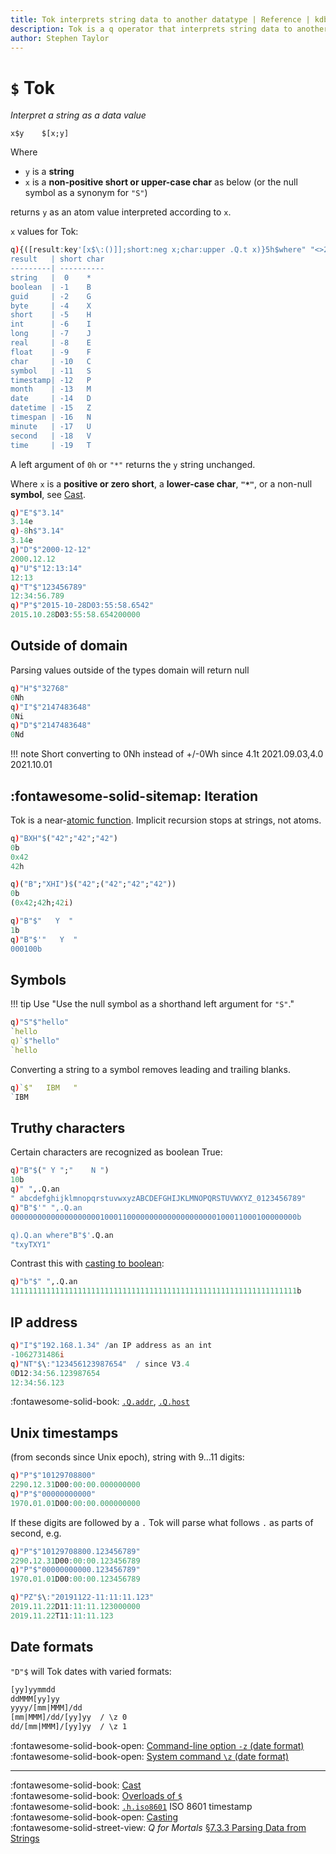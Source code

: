 ```yaml
---
title: Tok interprets string data to another datatype | Reference | kdb+ and q documentation
description: Tok is a q operator that interprets string data to another datatype.
author: Stephen Taylor
---
```

# `$` Tok


_Interpret a string as a data value_


```syntax
x$y    $[x;y]
```

Where

-   `y` is a **string**
-   `x` is a **non-positive short or upper-case char** as below (or the null symbol as a synonym for `"S"`)

returns `y` as an atom value interpreted according to `x`.

`x` values for Tok:

```q
q){([result:key'[x$\:()]];short:neg x;char:upper .Q.t x)}5h$where" "<>20#.Q.t
result   | short char
---------| ----------
string   |  0    *
boolean  | -1    B
guid     | -2    G
byte     | -4    X
short    | -5    H
int      | -6    I
long     | -7    J
real     | -8    E
float    | -9    F
char     | -10   C
symbol   | -11   S
timestamp| -12   P
month    | -13   M
date     | -14   D
datetime | -15   Z
timespan | -16   N
minute   | -17   U
second   | -18   V
time     | -19   T
```

A left argument of `0h` or `"*"` returns the `y` string unchanged.

Where `x` is a **positive or zero short**, a **lower-case char**, **`"*"`**, or a non-null **symbol**, see [Cast](cast.md).


```q
q)"E"$"3.14"
3.14e
q)-8h$"3.14"
3.14e
q)"D"$"2000-12-12"
2000.12.12
q)"U"$"12:13:14"
12:13
q)"T"$"123456789"
12:34:56.789
q)"P"$"2015-10-28D03:55:58.6542"
2015.10.28D03:55:58.654200000
```

## Outside of domain

Parsing values outside of the types domain will return null

```q
q)"H"$"32768"
0Nh
q)"I"$"2147483648"
0Ni
q)"D"$"2147483648"
0Nd
```

!!! note Short converting to 0Nh instead of +/-0Wh since 4.1t 2021.09.03,4.0 2021.10.01

## :fontawesome-solid-sitemap: Iteration

Tok is a near-[atomic function](../basics/atomic.md).
Implicit recursion stops at strings, not atoms.

```q
q)"BXH"$("42";"42";"42")
0b
0x42
42h

q)("B";"XHI")$("42";("42";"42";"42"))
0b
(0x42;42h;42i)

q)"B"$"   Y  "
1b
q)"B"$'"   Y  "
000100b
```


## Symbols

!!! tip Use "Use the null symbol as a shorthand left argument for `"S"`."

```q
q)"S"$"hello"
`hello
q)`$"hello"
`hello
```

Converting a string to a symbol removes leading and trailing blanks.

```q
q)`$"   IBM   "
`IBM
```


## Truthy characters

Certain characters are recognized as boolean True:

```q
q)"B"$(" Y ";"    N ")
10b
q)" ",.Q.an
" abcdefghijklmnopqrstuvwxyzABCDEFGHIJKLMNOPQRSTUVWXYZ_0123456789"
q)"B"$'" ",.Q.an
0000000000000000000010001100000000000000000000100011000100000000b

q).Q.an where"B"$'.Q.an
"txyTXY1"
```

Contrast this with [casting to boolean](cast.md#boolean):

```q
q)"b"$" ",.Q.an
1111111111111111111111111111111111111111111111111111111111111111b
```


## IP address

```q
q)"I"$"192.168.1.34" /an IP address as an int
-1062731486i
q)"NT"$\:"123456123987654"  / since V3.4
0D12:34:56.123987654
12:34:56.123
```

:fontawesome-solid-book:
[`.Q.addr`](dotq.md#addr-ip-address),
[`.Q.host`](dotq.md#host-hostname)


## Unix timestamps

(from seconds since Unix epoch), string with 9…11 digits:

```q
q)"P"$"10129708800"
2290.12.31D00:00:00.000000000
q)"P"$"00000000000"
1970.01.01D00:00:00.000000000
```

If these digits are followed by a `.` Tok will parse what follows `.` as parts of second, e.g.

```q
q)"P"$"10129708800.123456789"
2290.12.31D00:00:00.123456789
q)"P"$"00000000000.123456789"
1970.01.01D00:00:00.123456789

q)"PZ"$\:"20191122-11:11:11.123"
2019.11.22D11:11:11.123000000
2019.11.22T11:11:11.123
```


## Date formats

`"D"$` will Tok dates with varied formats:

```txt
[yy]yymmdd
ddMMM[yy]yy
yyyy/[mm|MMM]/dd
[mm|MMM]/dd/[yy]yy  / \z 0  
dd/[mm|MMM]/[yy]yy  / \z 1
```

:fontawesome-solid-book-open:
[Command-line option `-z` (date format)](../basics/cmdline.md#-z-date-format)
<br>
:fontawesome-solid-book-open:
[System command `\z` (date format)](../basics/syscmds.md#z-date-parsing)

----
:fontawesome-solid-book:
[Cast](cast.md)
<br>
:fontawesome-solid-book:
[Overloads of `$`](overloads.md#dollar)
<br>
:fontawesome-solid-book:
[`.h.iso8601`](doth.md#hiso8601-iso-timestamp) ISO 8601 timestamp
<br>
:fontawesome-solid-book-open:
[Casting](../basics/by-topic.md#casting)
<br>
:fontawesome-solid-street-view:
_Q for Mortals_
[§7.3.3 Parsing Data from Strings](/q4m3/7_Transforming_Data/#733-parsing-data-from-strings)


